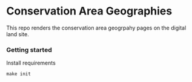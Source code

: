 # Conservation Area Geographies

This repo renders the conservation area geogrpahy pages on the digital land site.

### Getting started

Install requirements

    make init
